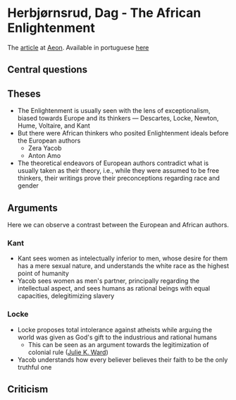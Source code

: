 # Herbjørnsrud, Dag - The African Enlightenment
The [article](https://aeon.co/essays/yacob-and-amo-africas-precursors-to-locke-hume-and-kant) at [Aeon](Aeon.md). Available in portuguese [here](Herbjornsrud,%20Dag%20-%20O%20Iluminismo%20Africano.md)

## Central questions



## Theses

- The Enlightenment is usually seen with the lens of exceptionalism, biased towards Europe and its thinkers — Descartes, Locke, Newton, Hume, Voltaire, and Kant
- But there were African thinkers who posited Enlightenment ideals before the European authors
  - Zera Yacob
  - Anton Amo
- The theoretical endeavors of European authors contradict what is usually taken as their theory, i.e., while they were assumed to be free thinkers, their writings prove their preconceptions regarding race and gender

## Arguments

Here we can observe a contrast between the European and African authors.

### Kant
- Kant sees women as intelectually inferior to men, whose desire for them has a mere sexual nature, and understands the white race as the highest point of humanity
- Yacob sees women as men's partner, principally regarding the intellectual aspect, and sees humans as rational beings with equal capacities, delegitimizing slavery

### Locke
- Locke proposes total intolerance against atheists while arguing the world was given as God's gift to the industrious and rational humans
  - This can be seen as an argument towards the legitimization of colonial rule ([Julie K. Ward](http://www.thecritique.com/articles/the-roots-of-modern-racism/)) 
- Yacob understands how every believer believes their faith to be the only truthful one


## Criticism
